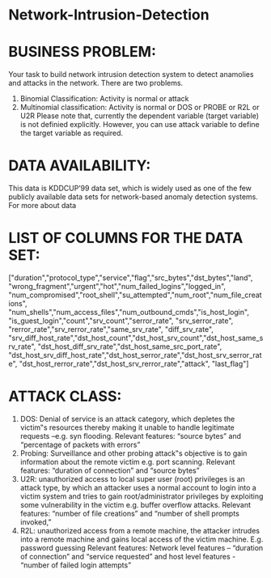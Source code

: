 # Network-Intrusion-Detection
# BUSINESS PROBLEM:
Your task to build network intrusion detection system to detect anamolies and attacks in the
network. There are two problems.
1. Binomial Classification: Activity is normal or attack
2. Multinomial classification: Activity is normal or DOS or PROBE or R2L or U2R
Please note that, currently the dependent variable (target variable) is not definied explicitly.
However, you can use attack variable to define the target variable as required.
# DATA AVAILABILITY:
This data is KDDCUP’99 data set, which is widely used as one of the few publicly available data sets
for network-based anomaly detection systems.
For more about data
# LIST OF COLUMNS FOR THE DATA SET:
["duration","protocol_type","service","flag","src_bytes","dst_bytes","land",
"wrong_fragment","urgent","hot","num_failed_logins","logged_in",
"num_compromised","root_shell","su_attempted","num_root","num_file_creations",
"num_shells","num_access_files","num_outbound_cmds","is_host_login",
"is_guest_login","count","srv_count","serror_rate", "srv_serror_rate",
"rerror_rate","srv_rerror_rate","same_srv_rate", "diff_srv_rate", 
"srv_diff_host_rate","dst_host_count","dst_host_srv_count","dst_host_same_srv_rate",
"dst_host_diff_srv_rate","dst_host_same_src_port_rate",
"dst_host_srv_diff_host_rate","dst_host_serror_rate","dst_host_srv_serror_rate",
"dst_host_rerror_rate","dst_host_srv_rerror_rate","attack", "last_flag"]
# ATTACK CLASS:
1. DOS: Denial of service is an attack category, which depletes the victim‟s resources thereby making it
unable to handle legitimate requests –e.g. syn flooding. Relevant features: “source bytes” and “percentage
of packets with errors”
2. Probing: Surveillance and other probing attack‟s objective is to gain information about the remote victim
e.g. port scanning. Relevant features: “duration of connection” and “source bytes”
3. U2R: unauthorized access to local super user (root) privileges is an attack type, by which an attacker uses
a normal account to login into a victim system and tries to gain root/administrator privileges by exploiting
some vulnerability in the victim e.g. buffer overflow attacks. Relevant features: “number of file creations”
and “number of shell prompts invoked,”
4. R2L: unauthorized access from a remote machine, the attacker intrudes into a remote machine and gains
local access of the victim machine. E.g. password guessing Relevant features: Network level features –
“duration of connection” and “service requested” and host level features - “number of failed login
attempts”
